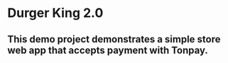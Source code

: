 # Durger King 2.0

## This demo project demonstrates a simple store web app that accepts payment with Tonpay.